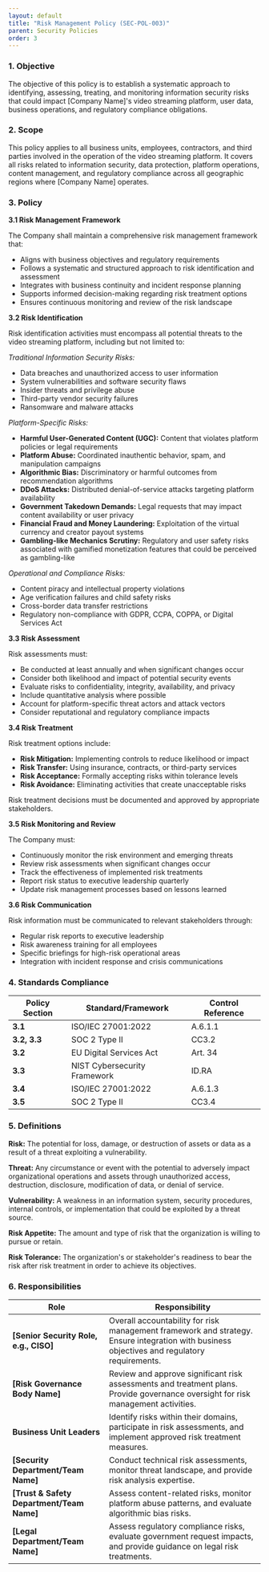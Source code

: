 ```yaml
---
layout: default
title: "Risk Management Policy (SEC-POL-003)"
parent: Security Policies
order: 3
---
```


### 1. Objective

The objective of this policy is to establish a systematic approach to identifying, assessing, treating, and monitoring information security risks that could impact [Company Name]'s video streaming platform, user data, business operations, and regulatory compliance obligations.

### 2. Scope

This policy applies to all business units, employees, contractors, and third parties involved in the operation of the video streaming platform. It covers all risks related to information security, data protection, platform operations, content management, and regulatory compliance across all geographic regions where [Company Name] operates.

### 3. Policy

**3.1 Risk Management Framework**

The Company shall maintain a comprehensive risk management framework that:
- Aligns with business objectives and regulatory requirements
- Follows a systematic and structured approach to risk identification and assessment
- Integrates with business continuity and incident response planning
- Supports informed decision-making regarding risk treatment options
- Ensures continuous monitoring and review of the risk landscape

**3.2 Risk Identification**

Risk identification activities must encompass all potential threats to the video streaming platform, including but not limited to:

*Traditional Information Security Risks:*
- Data breaches and unauthorized access to user information
- System vulnerabilities and software security flaws
- Insider threats and privilege abuse
- Third-party vendor security failures
- Ransomware and malware attacks

*Platform-Specific Risks:*
- **Harmful User-Generated Content (UGC):** Content that violates platform policies or legal requirements
- **Platform Abuse:** Coordinated inauthentic behavior, spam, and manipulation campaigns
- **Algorithmic Bias:** Discriminatory or harmful outcomes from recommendation algorithms
- **DDoS Attacks:** Distributed denial-of-service attacks targeting platform availability
- **Government Takedown Demands:** Legal requests that may impact content availability or user privacy
- **Financial Fraud and Money Laundering:** Exploitation of the virtual currency and creator payout systems
- **Gambling-like Mechanics Scrutiny:** Regulatory and user safety risks associated with gamified monetization features that could be perceived as gambling-like

*Operational and Compliance Risks:*
- Content piracy and intellectual property violations
- Age verification failures and child safety risks
- Cross-border data transfer restrictions
- Regulatory non-compliance with GDPR, CCPA, COPPA, or Digital Services Act

**3.3 Risk Assessment**

Risk assessments must:
- Be conducted at least annually and when significant changes occur
- Consider both likelihood and impact of potential security events
- Evaluate risks to confidentiality, integrity, availability, and privacy
- Include quantitative analysis where possible
- Account for platform-specific threat actors and attack vectors
- Consider reputational and regulatory compliance impacts

**3.4 Risk Treatment**

Risk treatment options include:
- **Risk Mitigation:** Implementing controls to reduce likelihood or impact
- **Risk Transfer:** Using insurance, contracts, or third-party services
- **Risk Acceptance:** Formally accepting risks within tolerance levels
- **Risk Avoidance:** Eliminating activities that create unacceptable risks

Risk treatment decisions must be documented and approved by appropriate stakeholders.

**3.5 Risk Monitoring and Review**

The Company must:
- Continuously monitor the risk environment and emerging threats
- Review risk assessments when significant changes occur
- Track the effectiveness of implemented risk treatments
- Report risk status to executive leadership quarterly
- Update risk management processes based on lessons learned

**3.6 Risk Communication**

Risk information must be communicated to relevant stakeholders through:
- Regular risk reports to executive leadership
- Risk awareness training for all employees
- Specific briefings for high-risk operational areas
- Integration with incident response and crisis communications

### 4. Standards Compliance

| **Policy Section** | **Standard/Framework** | **Control Reference** |
| --- | --- | --- |
| **3.1** | ISO/IEC 27001:2022 | A.6.1.1 |
| **3.2, 3.3** | SOC 2 Type II | CC3.2 |
| **3.2** | EU Digital Services Act | Art. 34 |
| **3.3** | NIST Cybersecurity Framework | ID.RA |
| **3.4** | ISO/IEC 27001:2022 | A.6.1.3 |
| **3.5** | SOC 2 Type II | CC3.4 |

### 5. Definitions

**Risk:** The potential for loss, damage, or destruction of assets or data as a result of a threat exploiting a vulnerability.

**Threat:** Any circumstance or event with the potential to adversely impact organizational operations and assets through unauthorized access, destruction, disclosure, modification of data, or denial of service.

**Vulnerability:** A weakness in an information system, security procedures, internal controls, or implementation that could be exploited by a threat source.

**Risk Appetite:** The amount and type of risk that the organization is willing to pursue or retain.

**Risk Tolerance:** The organization's or stakeholder's readiness to bear the risk after risk treatment in order to achieve its objectives.

### 6. Responsibilities

| Role | Responsibility |
| --- | --- |
| **[Senior Security Role, e.g., CISO]** | Overall accountability for risk management framework and strategy. Ensure integration with business objectives and regulatory requirements. |
| **[Risk Governance Body Name]** | Review and approve significant risk assessments and treatment plans. Provide governance oversight for risk management activities. |
| **Business Unit Leaders** | Identify risks within their domains, participate in risk assessments, and implement approved risk treatment measures. |
| **[Security Department/Team Name]** | Conduct technical risk assessments, monitor threat landscape, and provide risk analysis expertise. |
| **[Trust & Safety Department/Team Name]** | Assess content-related risks, monitor platform abuse patterns, and evaluate algorithmic bias risks. |
| **[Legal Department/Team Name]** | Assess regulatory compliance risks, evaluate government request impacts, and provide guidance on legal risk treatments. |
